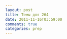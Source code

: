 ```yaml
---
layout: post
title: Темы для 264
date: 2011-11-16T03:59:00
comments: true
categories: prep
---
```


